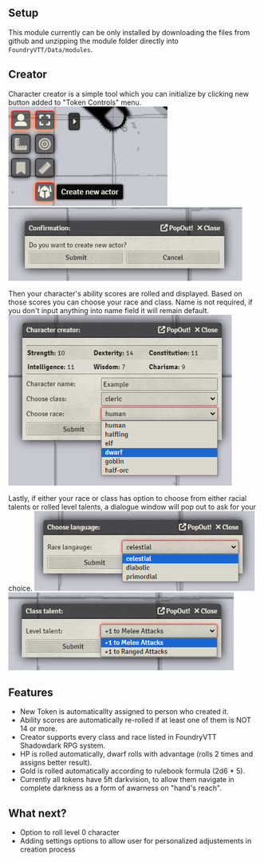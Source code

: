## Setup

This module currently can be only installed by downloading the files from github and unzipping the module folder directly into `FoundryVTT/Data/modules`.

## Creator

Character creator is a simple tool which you can initialize by clicking new button added to "Token Controls" menu.
![Token creation example screenshot - step 1](./images/examples/step1.png) ![Token creation example screenshot - step 2](./images/examples/step2.png)

Then your character's ability scores are rolled and displayed. Based on those scores you can choose your race and class. Name is not required, if you don't input anything into name field it will remain default.
![Token creation example screenshot - step 3](./images/examples/step3.png)

Lastly, if either your race or class has option to choose from either racial talents or rolled level talents, a dialogue window will pop out to ask for your choice.
![Token creation example screenshot - step 4](./images/examples/step4.png) ![Token creation example screenshot - step 5](./images/examples/step5.png)

## Features

- New Token is automaticallty assigned to person who created it.
- Ability scores are automatically re-rolled if at least one of them is NOT 14 or more.
- Creator supports every class and race listed in FoundryVTT Shadowdark RPG system.
- HP is rolled automatically, dwarf rolls with advantage (rolls 2 times and assigns better result).
- Gold is rolled automatically according to rulebook formula (2d6 \* 5).
- Currently all tokens have 5ft darkvision, to allow them navigate in complete darkness as a form of awarness on "hand's reach".

## What next?

- Option to roll level 0 character
- Adding settings options to allow user for personalized adjustements in creation process
